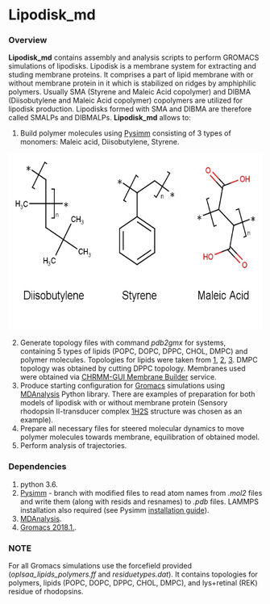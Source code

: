 # Lipodisk_md

### Overview
**Lipodisk_md** contains assembly and analysis scripts to perform GROMACS simulations of lipodisks. Lipodisk is a membrane system for extracting and studing membrane proteins. It comprises a part of lipid membrane with or without membrane protein in it which is stabilized on ridges by amphiphilic polymers. Usually SMA (Styrene and Maleic Acid copolymer) and DIBMA (Diisobutylene and Maleic Acid copolymer) copolymers are utilized for lipodisk production. Lipodisks formed with SMA and DIBMA are therefore called SMALPs and DIBMALPs. **Lipodisk_md** allows to:

1. Build polymer molecules using [Pysimm](https://github.com/Tarasovk49/pysimm) consisting of 3 types of monomers: Maleic acid, Diisobutylene, Styrene.
<p align="center">
  <img width="600" height="350" src="images/monomers.jpg">
</p>

2. Generate topology files with command *pdb2gmx* for systems, containing 5 types of lipids (POPC, DOPC, DPPC, CHOL, DMPC) and polymer molecules. Topologies for lipids were taken from [1](https://www.ncbi.nlm.nih.gov/pubmed/26568975), [2](https://www.ncbi.nlm.nih.gov/pubmed/24745688), [3](https://www.ncbi.nlm.nih.gov/pubmed/26187855). DMPC topology was obtained by cutting DPPC topology. Membranes used were obtained via [CHRMM-GUI Membrane Builder](http://www.charmm-gui.org/?doc=input/membrane.bilayer) service.
3. Produce starting configuration for [Gromacs](http://www.gromacs.org/) simulations using [MDAnalysis](https://github.com/MDAnalysis/mdanalysis) Python library. There are examples of preparation for both models of lipodisk with or without membrane protein (Sensory rhodopsin II-transducer complex [1H2S](https://www.rcsb.org/structure/1h2s) structure was chosen as an example).
4. Prepare all necessary files for steered molecular dynamics to move polymer molecules towards membrane, equilibration of obtained model.
5. Perform analysis of trajectories.

### Dependencies
1. python 3.6.
2. [Pysimm](https://github.com/Tarasovk49/pysimm) - branch with modified files to read atom names from *.mol2* files and write them (along with resids and resnames) to *.pdb* files. LAMMPS installation also required (see Pysimm [installation guide](https://github.com/Tarasovk49/pysimm#complete-installation-pysimm-and-lammps)).
3. [MDAnalysis](https://github.com/MDAnalysis/mdanalysis).
4. [Gromacs 2018.1.](http://manual.gromacs.org/documentation/).

### NOTE
For all Gromacs simulations use the forcefield provided (*oplsaa_lipids_polymers.ff* and *residuetypes.dat*). It contains topologies for polymers, lipids (POPC, DOPC, DPPC, CHOL, DMPC), and lys+retinal (REK) residue of rhodopsins.

